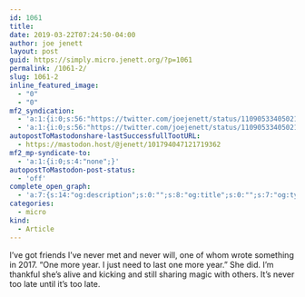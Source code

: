 ```yaml
---
id: 1061
title: 
date: 2019-03-22T07:24:50-04:00
author: joe jenett
layout: post
guid: https://simply.micro.jenett.org/?p=1061
permalink: /1061-2/
slug: 1061-2
inline_featured_image:
  - "0"
  - "0"
mf2_syndication:
  - 'a:1:{i:0;s:56:"https://twitter.com/joejenett/status/1109053340502188033";}'
  - 'a:1:{i:0;s:56:"https://twitter.com/joejenett/status/1109053340502188033";}'
autopostToMastodonshare-lastSuccessfullTootURL:
  - https://mastodon.host/@jenett/101794047121719362
mf2_mp-syndicate-to:
  - 'a:1:{i:0;s:4:"none";}'
autopostToMastodon-post-status:
  - 'off'
complete_open_graph:
  - 'a:7:{s:14:"og:description";s:0:"";s:8:"og:title";s:0:"";s:7:"og:type";s:0:"";s:12:"twitter:card";s:7:"summary";s:15:"twitter:creator";s:0:"";s:19:"twitter:description";s:0:"";s:8:"og:image";s:0:"";}'
categories:
  - micro
kind:
  - Article
---
```

I’ve got friends I’ve never met and never will, one of whom wrote something in 2017. “One more year. I just need to last one more year.” She did. I’m thankful she’s alive and kicking and still sharing magic with others. It’s never too late until it’s too late.